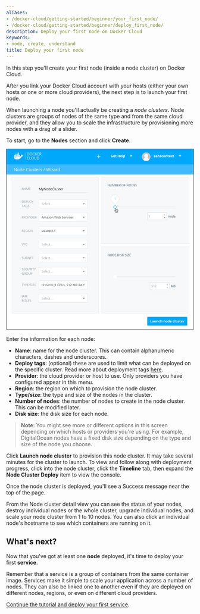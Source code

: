 ```yaml
---
aliases:
- /docker-cloud/getting-started/beginner/your_first_node/
- /docker-cloud/getting-started/beginner/deploy_first_node/
description: Deploy your first node on Docker Cloud
keywords:
- node, create, understand
title: Deploy your first node
---
```


In this step you'll create your first node (inside a node cluster) on Docker Cloud.

After you link your Docker Cloud account with your hosts (either your own hosts or one or more cloud providers), the next step is to launch your first node.

When launching a node you'll actually be creating a _node clusters_. Node clusters are groups of nodes of the same type and from the same cloud provider, and they allow you to scale the infrastructure by provisioning more nodes with a drag of a slider.

 To start, go to the **Nodes** section and click **Create**.

![](images/first_node.png)

Enter the information for each node:

  -   **Name**: name for the node cluster. This can contain alphanumeric characters, dashes and underscores.
  -   **Deploy tags**: (optional) these are used to limit what can be deployed on the specific cluster. Read more about deployment tags [here](../apps/deploy-tags.md).
  -   **Provider**: the cloud provider or host to use. Only providers you have configured appear in this menu.
  -  **Region**: the region on which to provision the node cluster.
  -  **Type/size**: the type and size of the nodes in the cluster.
  -  **Number of nodes**: the number of nodes to create in the node cluster. This can be modified later.
  -  **Disk size**: the disk size for each node.

> **Note**: You might see more or different options in this screen depending on which hosts or providers you're using. For example, DigitalOcean nodes have a fixed disk size depending on the type and size of the node you choose.

Click **Launch node cluster** to provision this node cluster. It may take several minutes for the cluster to launch. To view and follow along with deployment progress, click into the node cluster, click the **Timeline** tab, then expand the **Node Cluster Deploy** item to view the console.

Once the node cluster is deployed, you'll see a Success message near the top of the page.

From the Node cluster detail view you can see the status of your nodes, destroy individual nodes or the whole cluster, upgrade individual nodes, and scale your node cluster from 1 to 10 nodes. You can also click an individual node's hostname to see which containers are running on it.

## What's next?

Now that you've got at least one **node** deployed, it's time to deploy your first **service**.

Remember that a service is a group of containers from the same container image. Services make it simple to scale your application across a number of nodes. They can also be linked one to another even if they are deployed on different nodes, regions, or even on different cloud providers.

[Continue the tutorial and deploy your first service](your_first_service.md).
